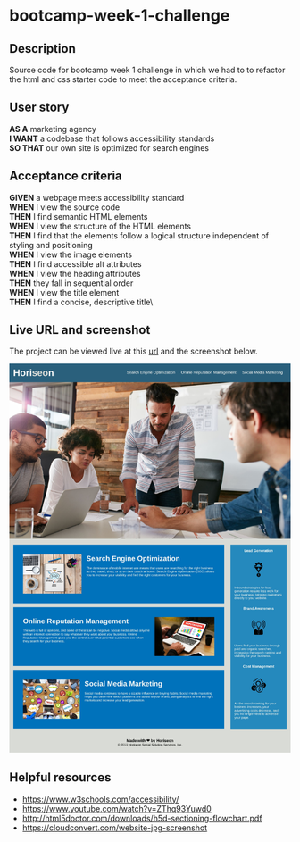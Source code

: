 # bootcamp-week-1-challenge

## Description

Source code for bootcamp week 1 challenge in which we had to to refactor the html and css starter code to meet the acceptance criteria.

## User story

**AS A** marketing agency\
**I WANT** a codebase that follows accessibility standards\
**SO THAT** our own site is optimized for search engines

## Acceptance criteria

**GIVEN** a webpage meets accessibility standard\
**WHEN** I view the source code\
**THEN** I find semantic HTML elements\
**WHEN** I view the structure of the HTML elements\
**THEN** I find that the elements follow a logical structure independent of styling and positioning\
**WHEN** I view the image elements\
**THEN** I find accessible alt attributes\
**WHEN** I view the heading attributes\
**THEN** they fall in sequential order\
**WHEN** I view the title element\
**THEN** I find a concise, descriptive title\

## Live URL and screenshot

The project can be viewed live at this [url](https://anisha-sapkota.github.io/bootcamp-week-1-challenge/) and the screenshot below.

![Screenshot](./assets/images/screenshot.jpg)

## Helpful resources

- <https://www.w3schools.com/accessibility/>
- <https://www.youtube.com/watch?v=ZThq93Yuwd0>
- <http://html5doctor.com/downloads/h5d-sectioning-flowchart.pdf>
- <https://cloudconvert.com/website-jpg-screenshot>
